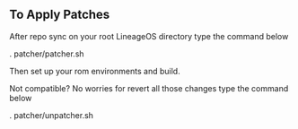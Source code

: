 To Apply Patches
---
After repo sync on your root LineageOS directory type the command below

. patcher/patcher.sh

Then set up your rom environments and build.

Not compatible? No worries for revert all those changes type the command below

. patcher/unpatcher.sh